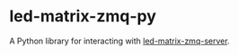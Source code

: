 # led-matrix-zmq-py

A Python library for interacting with [led-matrix-zmq-server](https://github.com/knifa/led-matrix-zmq-server).
